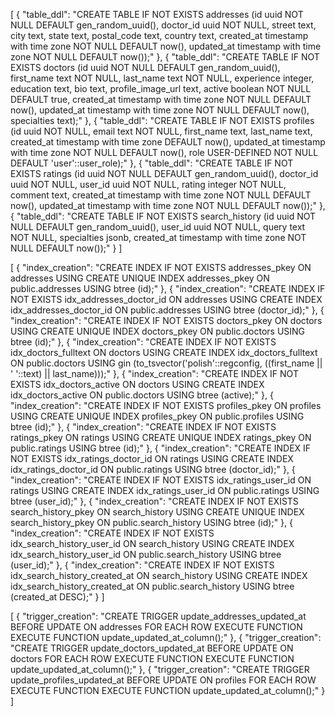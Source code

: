 [
  {
    "table_ddl": "CREATE TABLE IF NOT EXISTS addresses (id uuid NOT NULL DEFAULT gen_random_uuid(), doctor_id uuid NOT NULL, street text, city text, state text, postal_code text, country text, created_at timestamp with time zone NOT NULL DEFAULT now(), updated_at timestamp with time zone NOT NULL DEFAULT now());"
  },
  {
    "table_ddl": "CREATE TABLE IF NOT EXISTS doctors (id uuid NOT NULL DEFAULT gen_random_uuid(), first_name text NOT NULL, last_name text NOT NULL, experience integer, education text, bio text, profile_image_url text, active boolean NOT NULL DEFAULT true, created_at timestamp with time zone NOT NULL DEFAULT now(), updated_at timestamp with time zone NOT NULL DEFAULT now(), specialties text);"
  },
  {
    "table_ddl": "CREATE TABLE IF NOT EXISTS profiles (id uuid NOT NULL, email text NOT NULL, first_name text, last_name text, created_at timestamp with time zone DEFAULT now(), updated_at timestamp with time zone NOT NULL DEFAULT now(), role USER-DEFINED NOT NULL DEFAULT 'user'::user_role);"
  },
  {
    "table_ddl": "CREATE TABLE IF NOT EXISTS ratings (id uuid NOT NULL DEFAULT gen_random_uuid(), doctor_id uuid NOT NULL, user_id uuid NOT NULL, rating integer NOT NULL, comment text, created_at timestamp with time zone NOT NULL DEFAULT now(), updated_at timestamp with time zone NOT NULL DEFAULT now());"
  },
  {
    "table_ddl": "CREATE TABLE IF NOT EXISTS search_history (id uuid NOT NULL DEFAULT gen_random_uuid(), user_id uuid NOT NULL, query text NOT NULL, specialties jsonb, created_at timestamp with time zone NOT NULL DEFAULT now());"
  }
]

[
  {
    "index_creation": "CREATE INDEX IF NOT EXISTS addresses_pkey ON addresses USING CREATE UNIQUE INDEX addresses_pkey ON public.addresses USING btree (id);"
  },
  {
    "index_creation": "CREATE INDEX IF NOT EXISTS idx_addresses_doctor_id ON addresses USING CREATE INDEX idx_addresses_doctor_id ON public.addresses USING btree (doctor_id);"
  },
  {
    "index_creation": "CREATE INDEX IF NOT EXISTS doctors_pkey ON doctors USING CREATE UNIQUE INDEX doctors_pkey ON public.doctors USING btree (id);"
  },
  {
    "index_creation": "CREATE INDEX IF NOT EXISTS idx_doctors_fulltext ON doctors USING CREATE INDEX idx_doctors_fulltext ON public.doctors USING gin (to_tsvector('polish'::regconfig, ((first_name || ' '::text) || last_name)));"
  },
  {
    "index_creation": "CREATE INDEX IF NOT EXISTS idx_doctors_active ON doctors USING CREATE INDEX idx_doctors_active ON public.doctors USING btree (active);"
  },
  {
    "index_creation": "CREATE INDEX IF NOT EXISTS profiles_pkey ON profiles USING CREATE UNIQUE INDEX profiles_pkey ON public.profiles USING btree (id);"
  },
  {
    "index_creation": "CREATE INDEX IF NOT EXISTS ratings_pkey ON ratings USING CREATE UNIQUE INDEX ratings_pkey ON public.ratings USING btree (id);"
  },
  {
    "index_creation": "CREATE INDEX IF NOT EXISTS idx_ratings_doctor_id ON ratings USING CREATE INDEX idx_ratings_doctor_id ON public.ratings USING btree (doctor_id);"
  },
  {
    "index_creation": "CREATE INDEX IF NOT EXISTS idx_ratings_user_id ON ratings USING CREATE INDEX idx_ratings_user_id ON public.ratings USING btree (user_id);"
  },
  {
    "index_creation": "CREATE INDEX IF NOT EXISTS search_history_pkey ON search_history USING CREATE UNIQUE INDEX search_history_pkey ON public.search_history USING btree (id);"
  },
  {
    "index_creation": "CREATE INDEX IF NOT EXISTS idx_search_history_user_id ON search_history USING CREATE INDEX idx_search_history_user_id ON public.search_history USING btree (user_id);"
  },
  {
    "index_creation": "CREATE INDEX IF NOT EXISTS idx_search_history_created_at ON search_history USING CREATE INDEX idx_search_history_created_at ON public.search_history USING btree (created_at DESC);"
  }
]


[
  {
    "trigger_creation": "CREATE TRIGGER update_addresses_updated_at BEFORE UPDATE ON addresses FOR EACH ROW EXECUTE FUNCTION EXECUTE FUNCTION update_updated_at_column();"
  },
  {
    "trigger_creation": "CREATE TRIGGER update_doctors_updated_at BEFORE UPDATE ON doctors FOR EACH ROW EXECUTE FUNCTION EXECUTE FUNCTION update_updated_at_column();"
  },
  {
    "trigger_creation": "CREATE TRIGGER update_profiles_updated_at BEFORE UPDATE ON profiles FOR EACH ROW EXECUTE FUNCTION EXECUTE FUNCTION update_updated_at_column();"
  }
]

